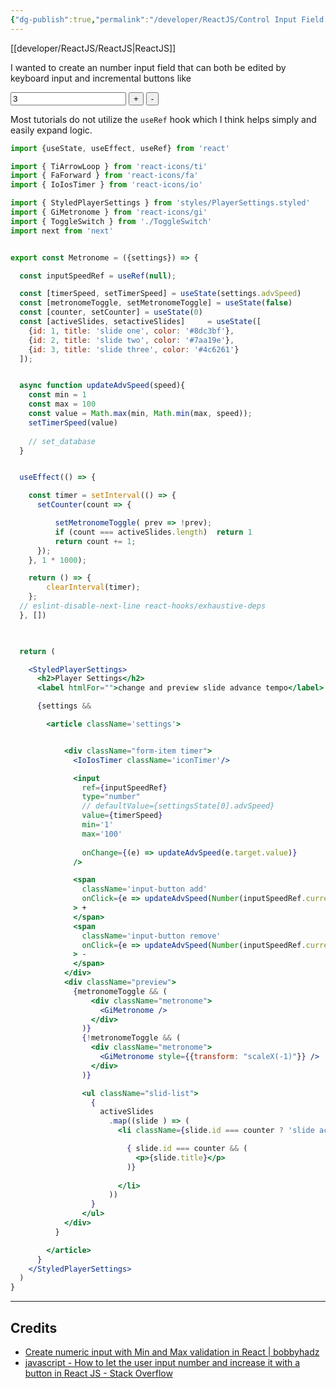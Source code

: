 ```yaml
---
{"dg-publish":true,"permalink":"/developer/ReactJS/Control Input Field with buttons/","tags":["reactjs","nodejs","JSX"]}
---
```


[[developer/ReactJS/ReactJS\|ReactJS]]

I wanted to create an number input field that can both be edited by keyboard input and incremental buttons like

<input type='number' value=3 /> <button> + </button> <button> - </button>

Most tutorials do not utilize the `useRef` hook which I think helps simply and easily expand logic.

```jsx
import {useState, useEffect, useRef} from 'react'

import { TiArrowLoop } from 'react-icons/ti'
import { FaForward } from 'react-icons/fa'
import { IoIosTimer } from 'react-icons/io'

import { StyledPlayerSettings } from 'styles/PlayerSettings.styled'
import { GiMetronome } from 'react-icons/gi'
import { ToggleSwitch } from './ToggleSwitch'
import next from 'next'


export const Metronome = ({settings}) => {

  const inputSpeedRef = useRef(null);

  const [timerSpeed, setTimerSpeed] = useState(settings.advSpeed)
  const [metronomeToggle, setMetronomeToggle] = useState(false)
  const [counter, setCounter] = useState(0)
  const [activeSlides, setactiveSlides]     = useState([
    {id: 1, title: 'slide one', color: '#8dc3bf'},
    {id: 2, title: 'slide two', color: '#7aa19e'}, 
    {id: 3, title: 'slide three', color: '#4c6261'}
  ]);


  async function updateAdvSpeed(speed){
    const min = 1
    const max = 100
    const value = Math.max(min, Math.min(max, speed));
    setTimerSpeed(value)
    
    // set_database
  }


  useEffect(() => {

    const timer = setInterval(() => { 
      setCounter(count => {

          setMetronomeToggle( prev => !prev);
          if (count === activeSlides.length)  return 1
          return count += 1;
      });
    }, 1 * 1000);

    return () => {              
        clearInterval(timer);  
    };  
  // eslint-disable-next-line react-hooks/exhaustive-deps
  }, [])
  


  return (

    <StyledPlayerSettings>
      <h2>Player Settings</h2>
      <label htmlFor="">change and preview slide advance tempo</label>

      {settings && 

        <article className='settings'>


            <div className="form-item timer">
              <IoIosTimer className='iconTimer'/>

              <input 
                ref={inputSpeedRef}
                type="number" 
                // defaultValue={settingsState[0].advSpeed}
                value={timerSpeed}
                min='1'
                max='100'
                
                onChange={(e) => updateAdvSpeed(e.target.value)}
              />

              <span 
                className='input-button add'  
                onClick={e => updateAdvSpeed(Number(inputSpeedRef.current.value) + 1)}   
              > + 
              </span>
              <span 
                className='input-button remove' 
                onClick={e => updateAdvSpeed(Number(inputSpeedRef.current.value) + -1)}   
              > - 
              </span>
            </div>
            <div className="preview">
              {metronomeToggle && (
                  <div className="metronome">
                    <GiMetronome />
                  </div>
                )}
                {!metronomeToggle && (
                  <div className="metronome">
                    <GiMetronome style={{transform: "scaleX(-1)"}} />
                  </div>  
                )}

                <ul className="slid-list">
                  {
                    activeSlides
                      .map((slide ) => (
                        <li className={slide.id === counter ? 'slide active' : 'slide'} key={slide.id} style={{backgroundColor: slide.color}}>

                          { slide.id === counter && (
                            <p>{slide.title}</p>
                          )}
                          
                        </li>
                      ))
                  }
                </ul>
            </div>
          }

        </article>
      }
    </StyledPlayerSettings>
  )
}

```

---
## Credits
- [Create numeric input with Min and Max validation in React | bobbyhadz](https://bobbyhadz.com/blog/react-number-input-min-max)
- [javascript - How to let the user input number and increase it with a button in React JS - Stack Overflow](https://stackoverflow.com/questions/61530157/how-to-let-the-user-input-number-and-increase-it-with-a-button-in-react-js)
